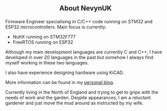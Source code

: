 ## <p align="center">About NevynUK</p>

Firmware Engineer specialising in C/C++ code running on STM32 and ESP32 microcontrollers.  Main focus is currently:

* NuttX running on STM32F777
* FreeRTOS running on ESP32

Although my main development languages are currently C and C++, I have developed in over 20 languages in the past but somehow I always find myself working in these two languages.

I also have experience designing hardware using KiCAD.

More information can be found in my [personal blog](https://blog.mark-stevens.co.uk/).

Currently living in the North of England and trying to get to grips with the needs of work and the garden. Despite appearances, I am a reluctant gardener and just move the mud around as instructed by my wife.

<!--
**NevynUK/NevynUK** is a ✨ _special_ ✨ repository because its `README.md` (this file) appears on your GitHub profile.

Here are some ideas to get you started:

- 🔭 I’m currently working on ...
- 🌱 I’m currently learning ...
- 👯 I’m looking to collaborate on ...
- 🤔 I’m looking for help with ...
- 💬 Ask me about ...
- 📫 How to reach me: ...
- 😄 Pronouns: ...
- ⚡ Fun fact: ...
-->
